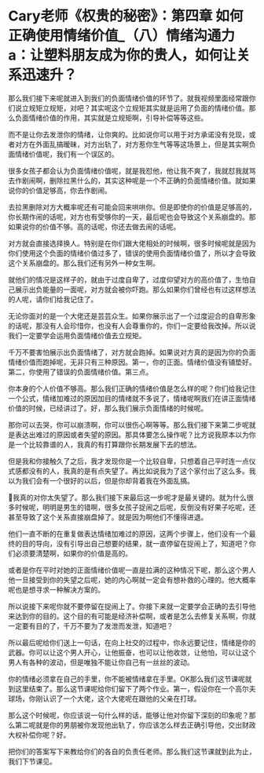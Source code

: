 # Cary老师《权贵的秘密》：第四章 如何正确使用情绪价值_（八）情绪沟通力a：让塑料朋友成为你的贵人，如何让关系迅速升？

那么我们接下来呢就进入到我们的负面情绪价值的环节了。就我视频里面经常跟你们说立规矩立规矩，对吧？其实呢这个立规矩其实就是运用了负面的情绪价值。那么负面情绪价值的作用，其实就是立规矩啊，引导补偿等等这些。

而不是让你去发泄你的情绪，让你爽的。比如说你可以用于对方承诺没有兑现，或者对方在外面乱搞暧昧，对方出轨了，对方惹你生气等等这场景上，但是其实啊负面情绪价值呢，我们有一个误区的。

很多女孩子都会认为负面情绪价值呢，就是我怼他，他让我不爽了，我就怼我就骂去作剧闹啊，删除拉黑什么的，其实这种呢是一个不正确的负面情绪价值。就如果说你的价值足够高，你去作剧闹。

去拉黑删除对方大概率呢还有可能会回来哄哄你。但是即使你的价值是足够高的，你长期作闹的话呢，对方也有受够你的一天，最后呢也会导致这个关系崩盘的。那如果说你的价值不够。高的话呢，你还去做去闹的话呢。

对方就会直接选择换人。特别是在你们跟大佬相处的时候啊，很多时候呢就是因为你们使用这个负面的情绪价值过多了，错误的使用负面情绪价值了，所以才会导致这个关系崩盘的。那么我们还有另外一种女生啊。

就他们的情况是这样子的，就由于过度自卑了，过度仰望对方的高价值了，生怕自己展示出负能量的一面呢，对方就会被你吓跑。那么如果你们曾经也有过这样想法的人呢，请你们给我记住了。

无论你面对的是一个大佬还是芸芸众生。如果你展示出了一个过度迎合的自卑形象的话呢，那没有人会珍惜你，也没有人会尊重你的，你们一定要给我改掉。所以说我们一定要学会运用负面情绪价值去立规矩。

千万不要害怕展示出负面情绪了，对方就会跑掉。如果说对方真的是因为你的负面情绪价值而跑掉呢，无非只有三种原因。第一，你的正面。情绪价值没有铺垫好。第二，你使用了错误的负面情绪价值。第三点。

你本身的个人价值不够高。那么我们正确的情绪价值是怎么样的呢？你们给我记住一个公式，情绪加难过的原因加目的情绪就不多说了，情绪呢啊我们在讲正面情绪价值的时候，已经讲过了。好，那么我们展示负面情绪的时候呢。

那你可以去哭，你可以崩溃啊，你可以很伤心啊等等。那么我们接下来第二步呢就是表达出难过的原因或者失望的原因。那具体要怎么操作呢？比方说我原本以为你是一个比较靠谱的人，我真的有打算跟你长期发展下去的想法。

但是我和你接触久了之后，我才发现你是一个比较自卑，只想着自己平时连一点仪式感都没有的人，我真的是有点失望了。再比如说我为了这个家付出了这么多。我以为我们会有一个很好的以后，但是你却背着我在外面乱搞。

🎼我真的对你太失望了。那么我们接下来最后这一步呢才是最关键的。就为什么很多时候呢，明明是男生的错啊，很多女孩子捉闹之后呢，反倒没有好果子吃呢，还甚至导致了这个关系直接崩盘掉了。就是因为啊他们不懂得进退。

他们一直不断的在重复做表达情绪加难过的原因，这两个步骤上，他们没有一个最终的目的导向，没有引导出自己想要的结果，就一直停留在捉闹上了，知道吧？你们必须要清楚啊，如果你的价值是高的。

或者是你在平时对她的正面情绪价值呢一直是拉满的这种情况下呢，那么这个男人他一旦接受到你的失望之后呢，她的内心啊就一定会有想补救的心理的。他大概率呢也是想寻求一种解决方案的。

所以说接下来呢你就不要停留在捉闹上了。你接下来就一定要学会正确的去引导他来达到你的目的。这个目的有可能是经济补偿啊，或者是怎么去修复关系啊，你就一定要有目的了，千万不要为了发泄而发泄，知道吧？

所以最后呢给你们送上一句话，在向上社交的过程中，你永远要记住，情绪是你的武器。你可以让这个男人开心，让他振奋，也可以让他收敛，让他怕，可以让这个男人有各种的波动，但是唯独不能让你自己有一丝丝的波动。

你的情绪必须拿在自己的手里，你不能被情绪拿在手里。OK那么我们这节课呢就到这里结束了。那么这节课呢给你们留下了两个作业。第一，假设你在一个高尔夫球场，你刚认识了一个大佬，这个大佬呢在跟他的父亲在打球。

那么这个时候呢，你应该说一句什么样的话，能够让他对你留下深刻的印象呢？那么第二呢就是你的男朋被你发现他出轨了，你应该怎么样去正确引导他，交出财政大权补偿你呢？好。

把你们的答案写下来教给你们的各自的负责任老师。那么我们这节课就到此为止，我们下节课见。